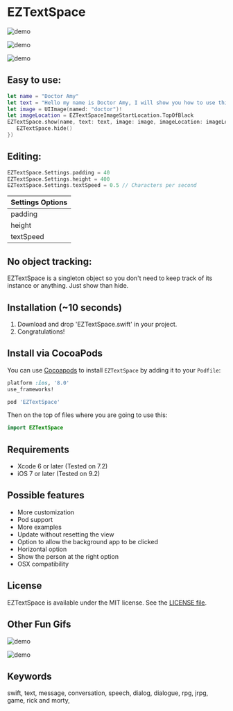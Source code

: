 # EZTextSpace

![demo](e1.gif)

![demo](e2.gif)

![demo](e3.gif)

## Easy to use:
```swift
let name = "Doctor Amy"
let text = "Hello my name is Doctor Amy, I will show you how to use this library."
let image = UIImage(named: "doctor")!
let imageLocation = EZTextSpaceImageStartLocation.TopOfBlack
EZTextSpace.show(name, text: text, image: image, imageLocation: imageLocation, onClick: { () -> () in
   EZTextSpace.hide() 
})
```

## Editing:
```swift
EZTextSpace.Settings.padding = 40
EZTextSpace.Settings.height = 400
EZTextSpace.Settings.textSpeed = 0.5 // Characters per second
```

|Settings Options|
| -------------|
|padding|
|height|
|textSpeed|

## No object tracking:
EZTextSpace is a singleton object so you don't need to keep track of its instance or anything. Just show than hide.  

## Installation (~10 seconds)

1. Download and drop 'EZTextSpace.swift' in your project.  
2. Congratulations!  

## Install via CocoaPods

You can use [Cocoapods](http://cocoapods.org/) to install `EZTextSpace` by adding it to your `Podfile`:

```ruby
platform :ios, '8.0'
use_frameworks!

pod 'EZTextSpace'
```

Then on the top of files where you are going to use this:

```swift
import EZTextSpace
```

## Requirements

- Xcode 6 or later (Tested on 7.2)
- iOS 7 or later (Tested on 9.2)

## Possible features

- More customization
- Pod support 
- More examples
- Update without resetting the view
- Option to allow the background app to be clicked
- Horizontal option
- Show the person at the right option
- OSX compatibility

## License
EZTextSpace is available under the MIT license. See the [LICENSE file](https://github.com/goktugyil/EZTextSpace/blob/master/LICENSE).

## Other Fun Gifs

![demo](g1.gif)

![demo](g2.gif)

## Keywords
swift, text, message, conversation, speech, dialog, dialogue, rpg, jrpg, game, rick and morty,
